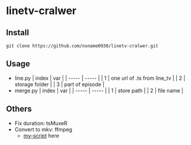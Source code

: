 # linetv-cralwer

## Install
```
git clone https://github.com/noname0930/linetv-cralwer.git
```

## Usage
- line.py
    | index | var |
    | ----- | ----- |
    | 1 | one url of .ts from line_tv |
    | 2 | storage folder |
    | 3 | part of episode |
- merge.py
    | index | var |
    | ----- | ----- |
    | 1 | store path |
    | 2 | file name |

## Others
- Fix duration: tsMuxeR
- Convert to mkv: ffmpeg
    - [my-script](http://github.com/noname0930/my-scripts/) here